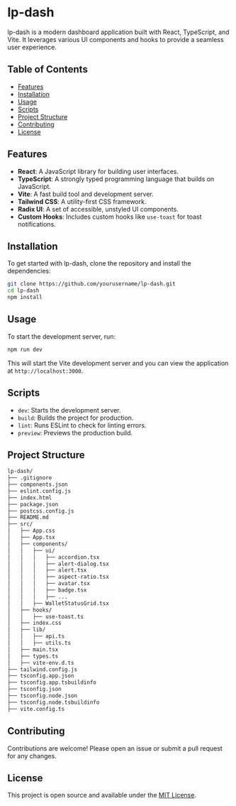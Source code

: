 # lp-dash

lp-dash is a modern dashboard application built with React, TypeScript, and Vite. It leverages various UI components and hooks to provide a seamless user experience.

## Table of Contents

- [Features](#features)
- [Installation](#installation)
- [Usage](#usage)
- [Scripts](#scripts)
- [Project Structure](#project-structure)
- [Contributing](#contributing)
- [License](#license)

## Features

- **React**: A JavaScript library for building user interfaces.
- **TypeScript**: A strongly typed programming language that builds on JavaScript.
- **Vite**: A fast build tool and development server.
- **Tailwind CSS**: A utility-first CSS framework.
- **Radix UI**: A set of accessible, unstyled UI components.
- **Custom Hooks**: Includes custom hooks like `use-toast` for toast notifications.

## Installation

To get started with lp-dash, clone the repository and install the dependencies:

```sh
git clone https://github.com/yourusername/lp-dash.git
cd lp-dash
npm install
```

## Usage

To start the development server, run:

```sh	
npm run dev
```

This will start the Vite development server and you can view the application at `http://localhost:3000`.

## Scripts

- `dev`: Starts the development server.
- `build`: Builds the project for production.
- `lint`: Runs ESLint to check for linting errors.
- `preview`: Previews the production build.

## Project Structure

```markdown
lp-dash/
├── .gitignore
├── components.json
├── eslint.config.js
├── index.html
├── package.json
├── postcss.config.js
├── README.md
├── src/
│   ├── App.css
│   ├── App.tsx
│   ├── components/
│   │   ├── ui/
│   │   │   ├── accordion.tsx
│   │   │   ├── alert-dialog.tsx
│   │   │   ├── alert.tsx
│   │   │   ├── aspect-ratio.tsx
│   │   │   ├── avatar.tsx
│   │   │   ├── badge.tsx
│   │   │   ├── ...
│   │   ├── WalletStatusGrid.tsx
│   ├── hooks/
│   │   ├── use-toast.ts
│   ├── index.css
│   ├── lib/
│   │   ├── api.ts
│   │   ├── utils.ts
│   ├── main.tsx
│   ├── types.ts
│   ├── vite-env.d.ts
├── tailwind.config.js
├── tsconfig.app.json
├── tsconfig.app.tsbuildinfo
├── tsconfig.json
├── tsconfig.node.json
├── tsconfig.node.tsbuildinfo
├── vite.config.ts
```

## Contributing

Contributions are welcome! Please open an issue or submit a pull request for any changes.

## License

This project is open source and available under the [MIT License](LICENSE).
